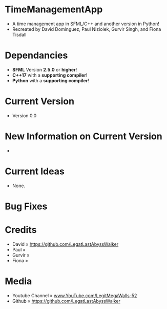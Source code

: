 # TimeManagementApp
* A time management app in SFML/C++ and another version in Python!
* Recreated by David Dominguez, Paul Niziolek, Gurvir Singh, and Fiona Tisdall


# Dependancies
* **SFML** Version **2.5.0** or **higher**!
* **C++17** with a **supporting compiler**!
* **Python** with a **supporting compiler**!

# Current Version
* Version 0.0

# New Information on Current Version
* 

# Current Ideas
* None.

# Bug Fixes


# Credits
* David » https://github.com/LegatLastAbyssWalker
* Paul » 
* Gurvir »
* Fiona »

# Media
* Youtube Channel                » www.YouTube.com/LegitMegaWalls-52
* Github                         » https://github.com/LegatLastAbyssWalker
